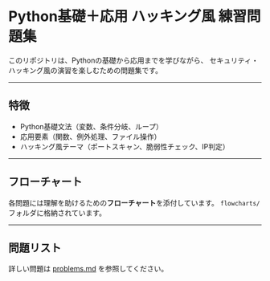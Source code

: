
# Python基礎＋応用 ハッキング風 練習問題集

このリポジトリは、Pythonの基礎から応用までを学びながら、
セキュリティ・ハッキング風の演習を楽しむための問題集です。

---

## 特徴
- Python基礎文法（変数、条件分岐、ループ）
- 応用要素（関数、例外処理、ファイル操作）
- ハッキング風テーマ（ポートスキャン、脆弱性チェック、IP判定）

---

## フローチャート
各問題には理解を助けるための**フローチャート**を添付しています。
`flowcharts/` フォルダに格納されています。

---

## 問題リスト
詳しい問題は [problems.md](problems.md) を参照してください。

